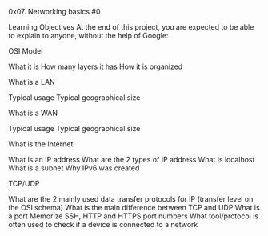 0x07. Networking basics #0

Learning Objectives
At the end of this project, you are expected to be able to explain to anyone, without the help of Google:

OSI Model

What it is
How many layers it has
How it is organized

What is a LAN

Typical usage
Typical geographical size

What is a WAN

Typical usage
Typical geographical size

What is the Internet

What is an IP address
What are the 2 types of IP address
What is localhost
What is a subnet
Why IPv6 was created

TCP/UDP

What are the 2 mainly used data transfer protocols for IP (transfer level on the OSI schema)
What is the main difference between TCP and UDP
What is a port
Memorize SSH, HTTP and HTTPS port numbers
What tool/protocol is often used to check if a device is connected to a network
